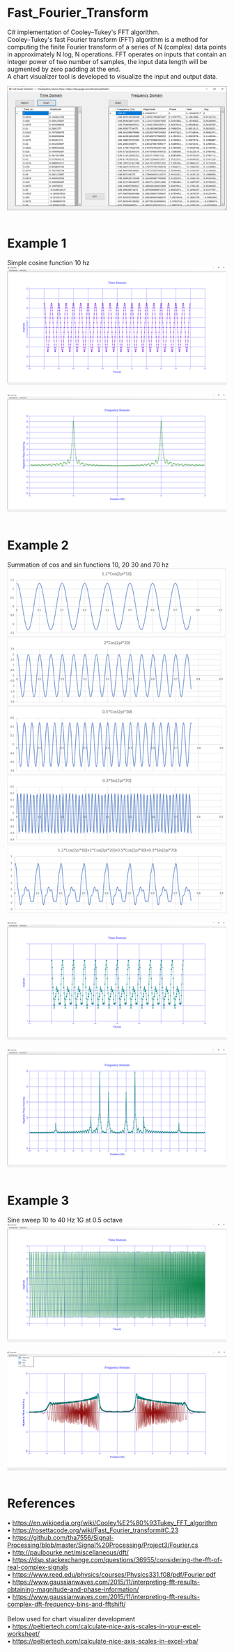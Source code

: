 # Fast_Fourier_Transform  <br />
C# implementation of Cooley–Tukey's FFT algorithm. <br />
Cooley–Tukey's fast Fourier transform (FFT) algorithm is a method for computing the finite Fourier transform of a series of N (complex) data points in approximately
N log, N operations. FFT operates on inputs that contain an integer power of two number of samples, the input data length will be augmented by zero padding at the end. <br />
A chart visualizer tool is developed to visualize the input and output data. <br />

![](/Fast_fourier_transform/Images/data_view.png)<br /><br />

# Example 1  <br />
Simple cosine function 10 hz <br />
![](/Fast_fourier_transform/Images/td_cos_example.png)<br /><br />
![](/Fast_fourier_transform/Images/fft_cos_example.png)<br /><br />

# Example 2  <br />
Summation of cos and sin functions 10, 20 30 and 70 hz
![](/Fast_fourier_transform/Images/example_1.png)<br /><br />
![](/Fast_fourier_transform/Images/timeseries_combinationt1.png)<br /><br />
![](/Fast_fourier_transform/Images/FFT_combinationt1.png)<br /><br />

# Example 3  <br />
Sine sweep 10 to 40 Hz 1G at 0.5 octave
![](/Fast_fourier_transform/Images/sinesweep_td.png)<br /><br />
![](/Fast_fourier_transform/Images/sinesweep_fft.png)<br /><br />

# References  <br />
•	 https://en.wikipedia.org/wiki/Cooley%E2%80%93Tukey_FFT_algorithm  <br />
•	 https://rosettacode.org/wiki/Fast_Fourier_transform#C.23  <br />
•	 https://github.com/tha7556/Signal-Processing/blob/master/Signal%20Processing/Project3/Fourier.cs  <br />
•	 http://paulbourke.net/miscellaneous/dft/  <br />
•	 https://dsp.stackexchange.com/questions/36955/considering-the-fft-of-real-complex-signals  <br />
•	 https://www.reed.edu/physics/courses/Physics331.f08/pdf/Fourier.pdf  <br />
•	 https://www.gaussianwaves.com/2015/11/interpreting-fft-results-obtaining-magnitude-and-phase-information/   <br />
•	 https://www.gaussianwaves.com/2015/11/interpreting-fft-results-complex-dft-frequency-bins-and-fftshift/  <br />
 <br />
Below used for chart visualizer development  <br />
•	 https://peltiertech.com/calculate-nice-axis-scales-in-your-excel-worksheet/  <br />
•	 https://peltiertech.com/calculate-nice-axis-scales-in-excel-vba/  <br />
